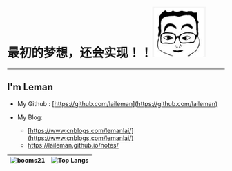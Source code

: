 # 最初的梦想，还会实现！！![](index.assets/touxiang.png)

----

## I'm Leman    

- My Github : [https://github.com/laileman](https://github.com/laileman)

- My Blog:
  -  [https://www.cnblogs.com/lemanlai/](https://www.cnblogs.com/lemanlai/)
  -  https://laileman.github.io/notes/

| ![booms21](https://github-readme-stats.vercel.app/api?username=laileman&show_icons=true&include_all_commits=true?count_private=true?include_all_commits=true&theme=vue) | ![Top Langs](https://github-readme-stats.vercel.app/api/top-langs/?username=laileman&layout=compact) |
| ------------------------------------------------------------ | ------------------------------------------------------------ |

